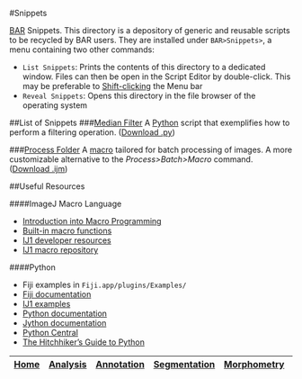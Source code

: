 #Snippets

[BAR][Home] Snippets. This directory is a depository of generic and reusable scripts to be recycled by BAR users.
They are installed under `BAR>Snippets>`, a menu containing two other commands:

 - `List Snippets`: Prints the contents of this directory to a dedicated window. Files can then be open in the Script Editor by double-click. This may be preferable to [Shift-clicking](http://fiji.sc/BAR#OpeningBAR) the Menu bar
 - `Reveal Snippets`: Opens this directory in the file browser of the operating system


##List of Snippets
###[Median Filter](./Median_Filter.py)
   A [Python](#python) script that exemplifies how to perform a filtering operation.
   ([Download .py](./Median_Filter.py?raw=true))

###[Process Folder](./Process_Folder.ijm)
   A [macro](#imagej-macro-language) tailored for batch processing of images. A more customizable alternative to the _Process>Batch>Macro_ command.
   ([Download .ijm](./Process_Folder.ijm?raw=true))


##Useful Resources

####ImageJ Macro Language
 - [Introduction into Macro Programming](http://fiji.sc/Introduction_into_Macro_Programming)
 - [Built-in macro functions](http://imagej.nih.gov/ij/developer/macro/functions.html)
 - [IJ1 developer resources](http://imagej.nih.gov/ij/developer/index.html)
 - [IJ1 macro repository](http://imagej.nih.gov/ij/macros/)

####Python
 - Fiji examples in `Fiji.app/plugins/Examples/`
 - [Fiji documentation](http://fiji.sc/Jython_Scripting)
 - [IJ1 examples](http://imagej.nih.gov/ij/macros/python/)
 - [Python documentation](https://www.python.org/doc/)
 - [Jython documentation](http://www.jython.org/docs/)
 - [Python Central](http://www.pythoncentral.io)
 - [The Hitchhiker’s Guide to Python](http://docs.python-guide.org/en/latest/)




| [Home] | [Analysis] | [Annotation] | [Segmentation] | [Morphometry] | [Tools] | [Plugins] | [Fiji][Fiji documentation] |
|:------:|:----------:|:------------:|:--------------:|:-------------:|:-------:|:---------:|:--------------------------:|


[Home]: https://github.com/tferr/Scripts#ij-bar
[Analysis]: https://github.com/tferr/Scripts/tree/master/Data_Analysis#analysis
[Annotation]: https://github.com/tferr/Scripts/tree/master/Annotation#annotation
[Segmentation]: https://github.com/tferr/Scripts/tree/master/Segmentation#segmentation
[Morphometry]: https://github.com/tferr/Scripts/tree/master/Morphometry#morphometry
[Tools]: https://github.com/tferr/Scripts/tree/master/Tools#tools-and-toolsets
[Plugins]: https://github.com/tferr/Scripts/tree/master/BAR#bar-plugins
[Snippets]: https://github.com/tferr/Scripts/tree/master/Snippets#snippets
[Fiji documentation]: http://fiji.sc/BAR
